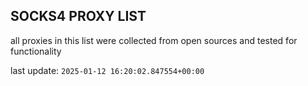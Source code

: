 ## SOCKS4 PROXY LIST

all proxies in this list were collected from open sources and tested for functionality

last update: `2025-01-12 16:20:02.847554+00:00`